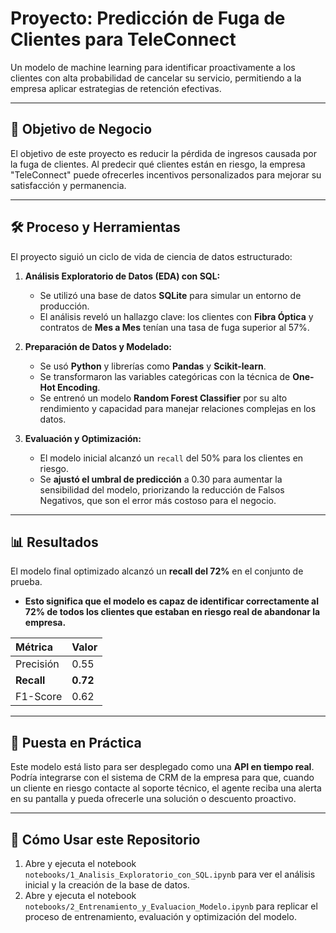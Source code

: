 # Proyecto: Predicción de Fuga de Clientes para TeleConnect

Un modelo de machine learning para identificar proactivamente a los clientes con alta probabilidad de cancelar su servicio, permitiendo a la empresa aplicar estrategias de retención efectivas.

---

## 🎯 Objetivo de Negocio

El objetivo de este proyecto es reducir la pérdida de ingresos causada por la fuga de clientes. Al predecir qué clientes están en riesgo, la empresa "TeleConnect" puede ofrecerles incentivos personalizados para mejorar su satisfacción y permanencia.

---

## 🛠️ Proceso y Herramientas

El proyecto siguió un ciclo de vida de ciencia de datos estructurado:

1.  **Análisis Exploratorio de Datos (EDA) con SQL:**
    * Se utilizó una base de datos **SQLite** para simular un entorno de producción.
    * El análisis reveló un hallazgo clave: los clientes con **Fibra Óptica** y contratos de **Mes a Mes** tenían una tasa de fuga superior al 57%.

2.  **Preparación de Datos y Modelado:**
    * Se usó **Python** y librerías como **Pandas** y **Scikit-learn**.
    * Se transformaron las variables categóricas con la técnica de **One-Hot Encoding**.
    * Se entrenó un modelo **Random Forest Classifier** por su alto rendimiento y capacidad para manejar relaciones complejas en los datos.

3.  **Evaluación y Optimización:**
    * El modelo inicial alcanzó un `recall` del 50% para los clientes en riesgo.
    * Se **ajustó el umbral de predicción** a 0.30 para aumentar la sensibilidad del modelo, priorizando la reducción de Falsos Negativos, que son el error más costoso para el negocio.

---

## 📊 Resultados

El modelo final optimizado alcanzó un **recall del 72%** en el conjunto de prueba.

* **Esto significa que el modelo es capaz de identificar correctamente al 72% de todos los clientes que estaban en riesgo real de abandonar la empresa.**

| Métrica   | Valor |
| :-------- | :---- |
| Precisión | 0.55  |
| **Recall** | **0.72** |
| F1-Score  | 0.62  |

---

## 🚀 Puesta en Práctica

Este modelo está listo para ser desplegado como una **API en tiempo real**. Podría integrarse con el sistema de CRM de la empresa para que, cuando un cliente en riesgo contacte al soporte técnico, el agente reciba una alerta en su pantalla y pueda ofrecerle una solución o descuento proactivo.

---

## 📁 Cómo Usar este Repositorio

1.  Abre y ejecuta el notebook `notebooks/1_Analisis_Exploratorio_con_SQL.ipynb` para ver el análisis inicial y la creación de la base de datos.
2.  Abre y ejecuta el notebook `notebooks/2_Entrenamiento_y_Evaluacion_Modelo.ipynb` para replicar el proceso de entrenamiento, evaluación y optimización del modelo.

